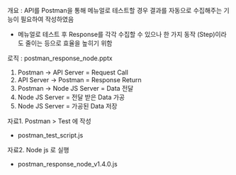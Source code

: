 개요 : API를 Postman을 통해 메뉴얼로 테스트할 경우 결과를 자동으로 수집해주는 기능이 필요하여 작성하였음
- 메뉴얼로 테스트 후 Response를 각각 수집할 수 있으나 한 가지 동작 (Step)이라도 줄이는 등으로 효율을 높히기 위함

로직 : postman_response_node.pptx
1. Postman -> API Server = Request Call
2. API Server -> Postman = Response Return
3. Postman -> Node JS Server = Data 전달
4. Node JS Server = 전달 받은 Data 가공
5. Node JS Server = 가공된 Data 저장

자료1. Postman > Test 에 작성
- postman_test_script.js

자료2. Node js 로 실행
- postman_response_node_v1.4.0.js
